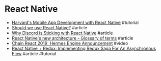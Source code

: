 # React Native

- [Harvard's Mobile App Development with React Native](https://cs50.github.io/mobile/lectures) #tutorial 
- [Should we use React Native?](https://blog.expo.io/should-we-use-react-native-1465d8b607ac) #article
- [Why Discord is Sticking with React Native](https://blog.discordapp.com/why-discord-is-sticking-with-react-native-ccc34be0d427) #article
- [React Native's new architecture - Glossary of terms](http://blog.nparashuram.com/2019/01/react-natives-new-architecture-glossary.html) #article
- [Chain React 2019: Hermes Engine Announcement](https://www.youtube.com/watch?v=zEjqDWqeDdg) #video
- [React Native + Redux: Implementing Redux Saga For An Asynchronous Flow](https://levelup.gitconnected.com/react-native-redux-implementing-redux-saga-for-an-asynchronous-flow-90a0e9d7d8e8) #article #tutorial
